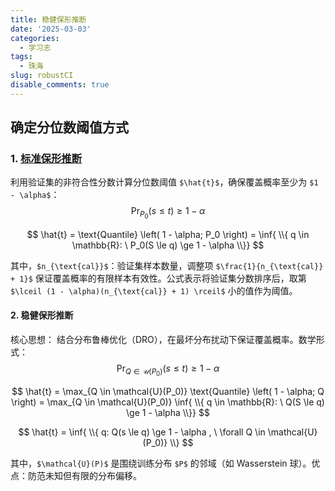 ```yaml
---
title: 稳健保形推断
date: '2025-03-03'
categories:
  - 学习志
tags:
  - 珠海
slug: robustCI
disable_comments: true
---
```



## **确定分位数阈值方式**

### **1. [标准保形推断](/cn/2025/03/03/standardci/)**
利用验证集的非符合性分数计算分位数阈值 `$\hat{t}$`，确保覆盖概率至少为 `$1 - \alpha$`：
$$
\mathrm{Pr}_{P_0}(s \leq t) \geq 1 - \alpha
$$

$$
\hat{t} = \text{Quantile} \left( 1 - \alpha; P_0 \right) = \inf{ \\{ q \in \mathbb{R}: \ P_0(S \le q) \ge 1 - \alpha \\}}
$$


其中，`$n_{\text{cal}}$`：验证集样本数量，调整项 `$\frac{1}{n_{\text{cal}} + 1}$` 保证覆盖概率的有限样本有效性。公式表示将验证集分数排序后，取第 `$\lceil (1 - \alpha)(n_{\text{cal}} + 1) \rceil$` 小的值作为阈值。

#### **2. 稳健保形推断**
核心思想：  结合分布鲁棒优化（DRO），在最坏分布扰动下保证覆盖概率。数学形式：  
$$
\mathrm{Pr}_{Q \in \mathcal{U}(P_0)}(s \leq t) \geq 1 - \alpha
$$

$$
\hat{t} = \max_{Q \in \mathcal{U}(P_0)} \text{Quantile} \left( 1 - \alpha; Q \right)  = \max_{Q \in \mathcal{U}(P_0)} \inf{ \\{ q \in \mathbb{R}: \ Q(S \le q) \ge 1 - \alpha \\}}
$$

$$
\hat{t} = \inf{ \\{ q: Q(s \le q) \ge 1 - \alpha , \ \forall Q \in \mathcal{U}(P_0)} \\}
$$

其中，`$\mathcal{U}(P)$` 是围绕训练分布 `$P$` 的邻域（如 Wasserstein 球）。优点：防范未知但有限的分布偏移。

